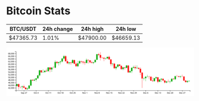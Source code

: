 # Bitcoin Stats

BTC/USDT|24h change|24h high|24h low|
|---|---|---|---|
|$47365.73|1.01%|$47900.00|$46659.13|

<img src="./chart.svg">
